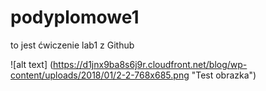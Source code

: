 # podyplomowe1

to jest ćwiczenie lab1 z Github


![alt text] (https://d1jnx9ba8s6j9r.cloudfront.net/blog/wp-content/uploads/2018/01/2-2-768x685.png "Test obrazka")